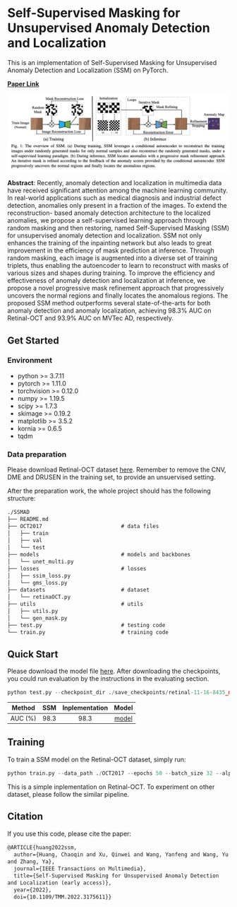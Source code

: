 # Self-Supervised Masking for Unsupervised Anomaly Detection and Localization

This is an implementation of Self-Supervised Masking for Unsupervised Anomaly Detection and Localization (SSM) on PyTorch.

**[Paper Link](https://ieeexplore.ieee.org/document/9779083)**  

![avatar](figures/SSM.jpg)

**Abstract**: Recently, anomaly detection and localization in multimedia data have received significant attention among the machine learning community. In real-world applications such as medical diagnosis and industrial defect detection, anomalies only present in a fraction of the images. To extend the reconstruction- based anomaly detection architecture to the localized anomalies, we propose a self-supervised learning approach through random masking and then restoring, named Self-Supervised Masking (SSM) for unsupervised anomaly detection and localization. SSM not only enhances the training of the inpainting network but also leads to great improvement in the efficiency of mask prediction at inference. Through random masking, each image is augmented into a diverse set of training triplets, thus enabling the autoencoder to learn to reconstruct with masks of various sizes and shapes during training. To improve the efficiency and effectiveness of anomaly detection and localization at inference, we propose a novel progressive mask refinement approach that progressively uncovers the normal regions and finally locates the anomalous regions. The proposed SSM method outperforms several state-of-the-arts for both anomaly detection and anomaly localization, achieving 98.3% AUC on Retinal-OCT and 93.9% AUC on MVTec AD, respectively.

## Get Started

### Environment
- python >= 3.7.11
- pytorch >= 1.11.0
- torchvision >= 0.12.0
- numpy >= 1.19.5
- scipy >= 1.7.3
- skimage >= 0.19.2
- matplotlib >= 3.5.2
- kornia >= 0.6.5
- tqdm

### Data preparation

Please download Retinal-OCT dataset [here](https://www.kaggle.com/paultimothymooney/kermany2018). Remember to remove the CNV, DME and DRUSEN in the training set, to provide an unsuervised setting.

After the preparation work, the whole project should has the following structure:

```
./SSMAD
├── README.md
├── OCT2017                         # data files
│   ├── train
│   ├── val                  
│   └── test
├── models                          # models and backbones
│   └── unet_multi.py
├── losses                          # losses
│   ├── ssim_loss.py
│   └── gms_loss.py   
├── datasets                        # dataset                      
│   └── retinaOCT.py
├── utils                           # utils
│   ├── utils.py
│   └── gen_mask.py
├── test.py                         # testing code
└── train.py                        # training code
```
## Quick Start
Please download the model file [here](https://drive.google.com/file/d/1K0gKQbx5fhOUI3_eXM59_l6ESd9L_NJe/view?usp=sharing).
After downloading the checkpoints, you could run evaluation by the instructions in the evaluating section.

```python
python test.py --checkpoint_dir ./save_checkpoints/retinal-11-16-8435_model.pt --data_path ./OCT2017/
```

Method     |   SSM   |  Inplementation  | Model | 
-------- |:-------:|:----------------:|:-------:
AUC (%)  |  98.3   |       98.3       | [model](https://drive.google.com/file/d/1K0gKQbx5fhOUI3_eXM59_l6ESd9L_NJe/view?usp=sharing)

## Training

To train a SSM model on the Retinal-OCT dataset, simply run:

```python
python train.py --data_path ./OCT2017 --epochs 50 --batch_size 32 --alpha 1.0 --belta 1.0 --gamma 1.0 --lr 0.0001
```

This is a simple inplementation on Retinal-OCT. To experiment on other dataset, please follow the similar pipeline.

## Citation

If you use this code, please cite the paper:

```
@ARTICLE{huang2022ssm,
  author={Huang, Chaoqin and Xu, Qinwei and Wang, Yanfeng and Wang, Yu and Zhang, Ya},
  journal={IEEE Transactions on Multimedia}, 
  title={Self-Supervised Masking for Unsupervised Anomaly Detection and Localization (early access)}, 
  year={2022},
  doi={10.1109/TMM.2022.3175611}}
```
